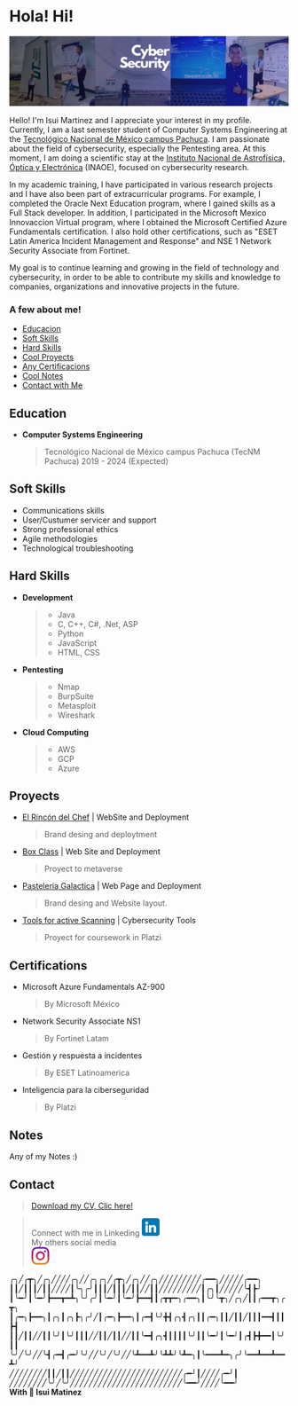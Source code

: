 # Hola! Hi!
![Banner](https://github.com/IsuiLugo/IsuiLugo/blob/main/Images/Banner%20Para%20LinkedIn%20Desarrollador%20De%20Software%20Moderno%20Negro%20(1).png?raw=true)


Hello! I'm Isui Martinez and I appreciate your interest in my profile. Currently, I am a last semester student of Computer Systems Engineering at the [Tecnológico Nacional de México campus Pachuca](http://pachuca.tecnm.mx/index.php). I am passionate about the field of cybersecurity, especially the Pentesting area. At this moment, I am doing a scientific stay at the [Instituto Nacional de Astrofísica, Óptica y Electrónica](https://www.inaoep.mx/) (INAOE), focused on cybersecurity research.

In my academic training, I have participated in various research projects and I have also been part of extracurricular programs. For example, I completed the Oracle Next Education program, where I gained skills as a Full Stack developer. In addition, I participated in the Microsoft Mexico Innovaccion Virtual program, where I obtained the Microsoft Certified Azure Fundamentals certification. I also hold other certifications, such as "ESET Latin America Incident Management and Response" and NSE 1 Network Security Associate from Fortinet.

My goal is to continue learning and growing in the field of technology and cybersecurity, in order to be able to contribute my skills and knowledge to companies, organizations and innovative projects in the future.

### A few about me!

* [Educacion](#Education)
* [Soft Skills](#Soft-Skills)
* [Hard Skills](#Hard-Skills)
* [Cool Proyects](#Proyects)
* [Any Certificacions](#Certifications)
* [Cool Notes](#Notes)
* [Contact with Me](#Contact)

## Education
- **Computer Systems Engineering**
    > Tecnológico Nacional de México campus Pachuca (TecNM Pachuca) 2019 - 2024 (Expected)

## Soft Skills
* Communications skills
* User/Custumer servicer and support
* Strong professional ethics
* Agile methodologies
* Technological troubleshooting
        
## Hard Skills
- **Development**
  > - Java
  > - C, C++, C#, .Net, ASP
  > - Python
  > - JavaScript
  > - HTML, CSS

- **Pentesting**
  > - Nmap
  > - BurpSuite
  > - Metasploit
  > - Wireshark

- **Cloud Computing**
  > - AWS
  > - GCP
  > - Azure


## Proyects
* [El Rincón del Chef](https://www.xn--rincndelchef-3hb.com/) | WebSite and Deployment
  > Brand desing and deploytment
* [Box Class](https://www.boxclass.net/) | Web Site and Deployment
  > Proyect to metaverse
* [Pasteleria Galactica](https://github.com/IsuiLugo/Pasteleria) | Web Page and Deployment
  > Brand desing and Website layout.
* [Tools for active Scanning](https://github.com/IsuiLugo/EscaneoActivoDeVulnerabilidades) | Cybersecurity Tools
  > Proyect for coursework in Platzi

## Certifications
- Microsoft Azure Fundamentals AZ-900
  > By Microsoft México
- Network Security Associate NS1
  >By Fortinet Latam
- Gestión y respuesta a incidentes
  >By ESET Latinoamerica
- Inteligencia para la ciberseguridad
  >By Platzi

## Notes
Any of my Notes :)
     
## Contact
> [Download my CV, Clic here!](https://github.com/IsuiLugo/IsuiLugo/blob/77321637479dc4c648540fe1e5eab0902671723d/Images/cv%20isui%20Azul%20ver%20english.pdf)  

> Connect with me in Linkeding <a href="https://www.linkedin.com/in/isui-lugo-martinez"><img src="https://github.com/IsuiLugo/IsuiLugo/blob/main/Images/linkedin.png?raw=true" alt="Linkedin" ></a>  
> My others social media  
> <a href="https://www.instagram.com/isui_lugo_/"><img src="https://github.com/IsuiLugo/IsuiLugo/blob/main/Images/instagram.png?raw=true" alt="Instagram" ></a>




  

╭╮╱╭┳╮╱╭╮╱╱╱╱╭╮╱╱╭╮╭╮╱╭┳╮╱╭╮╱╱╭╮╱╱╱╱╱╱╱╱╱╭━━╮╱╱╱╱╱╭━━╮  
┃┃╱┃┃┃╱┃┃╱╱╱╱┃╰╮╭╯┃┃┃╱┃┃┃╱┃┃╱╱┃┃╱╱╱╱╱╱╱╱╱┃╭╮┃╱╱╱╱╱╰┫┣╯  
┃╰━╯┃╰━╯┣━━┳━┻╮╰╯╭╯┃╰━╯┃╰━╯┣━━┫┃╭┳┳━╮╭━━╮┃╰╯╰┳╮╱╭╮╱┃┃╭━━┳╮╭┳╮  
┃╭━╮┣━━╮┃╭╮┃╭╮┣╮╭╯╱┃╭━╮┣━━╮┃╭━┫╰╯╋┫╭╮┫╭╮┃┃╭━╮┃┃╱┃┃╱┃┃┃━━┫┃┃┣┫  
┃┃╱┃┃╱╱┃┃╰╯┃╰╯┃┃┃╱╱┃┃╱┃┃╱╱┃┃╰━┫╭╮┫┃┃┃┃╰╯┃┃╰━╯┃╰━╯┃╭┫┣╋━━┃╰╯┃┃  
╰╯╱╰╯╱╱╰┫╭━┫╭━╯╰╯╱╱╰╯╱╰╯╱╱╰┻━━┻╯╰┻┻╯╰┻━╮┃╰━━━┻━╮╭╯╰━━┻━━┻━━┻╯  
╱╱╱╱╱╱╱╱┃┃╱┃┃╱╱╱╱╱╱╱╱╱╱╱╱╱╱╱╱╱╱╱╱╱╱╱╱╭━╯┃╱╱╱╱╭━╯┃  
╱╱╱╱╱╱╱╱╰╯╱╰╯╱╱╱╱╱╱╱╱╱╱╱╱╱╱╱╱╱╱╱╱╱╱╱╱╰━━╯╱╱╱╱╰━━╯  
**With 💙 Isui Matinez**

